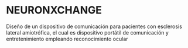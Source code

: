 # NEURONXCHANGE
Diseño de un dispositivo de comunicación para pacientes con esclerosis lateral amiotrófica, el cual es dispositivo portátil de comunicación y entretenimiento empleando reconocimiento ocular
